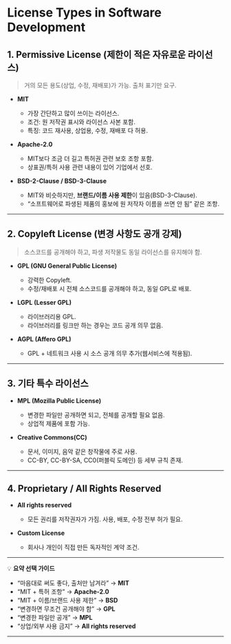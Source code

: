 # License Types in Software Development

## 1. **Permissive License (제한이 적은 자유로운 라이선스)**

> 거의 모든 용도(상업, 수정, 재배포)가 가능. 출처 표기만 요구.

* **MIT**

  * 가장 간단하고 많이 쓰이는 라이선스.
  * 조건: 원 저작권 표시와 라이선스 사본 포함.
  * 특징: 코드 재사용, 상업용, 수정, 재배포 다 허용.
* **Apache-2.0**

  * MIT보다 조금 더 길고 특허권 관련 보호 조항 포함.
  * 상표권/특허 사용 관련 내용이 있어 기업에서 선호.
* **BSD-2-Clause / BSD-3-Clause**

  * MIT와 비슷하지만, **브랜드/이름 사용 제한**이 있음(BSD-3-Clause).
  * “소프트웨어로 파생된 제품의 홍보에 원 저작자 이름을 쓰면 안 됨” 같은 조항.

---

## 2. **Copyleft License (변경 사항도 공개 강제)**

> 소스코드를 공개해야 하고, 파생 저작물도 동일 라이선스를 유지해야 함.

* **GPL (GNU General Public License)**

  * 강력한 Copyleft.
  * 수정/재배포 시 전체 소스코드를 공개해야 하고, 동일 GPL로 배포.
* **LGPL (Lesser GPL)**

  * 라이브러리용 GPL.
  * 라이브러리를 링크만 하는 경우는 코드 공개 의무 없음.
* **AGPL (Affero GPL)**

  * GPL + 네트워크 사용 시 소스 공개 의무 추가(웹서비스에 적용됨).

---

## 3. **기타 특수 라이선스**

* **MPL (Mozilla Public License)**

  * 변경한 파일만 공개하면 되고, 전체를 공개할 필요 없음.
  * 상업적 제품에 포함 가능.
* **Creative Commons(CC)**

  * 문서, 이미지, 음악 같은 창작물에 주로 사용.
  * CC-BY, CC-BY-SA, CC0(퍼블릭 도메인) 등 세부 규칙 존재.

---

## 4. **Proprietary / All Rights Reserved**

* **All rights reserved**

  * 모든 권리를 저작권자가 가짐. 사용, 배포, 수정 전부 허가 필요.
* **Custom License**

  * 회사나 개인이 직접 만든 독자적인 계약 조건.

---

💡 **요약 선택 가이드**

* “마음대로 써도 좋다, 출처만 남겨라” → **MIT**
* “MIT + 특허 조항” → **Apache-2.0**
* “MIT + 이름/브랜드 사용 제한” → **BSD**
* “변경하면 무조건 공개해야 함” → **GPL**
* “변경한 파일만 공개” → **MPL**
* “상업/외부 사용 금지” → **All rights reserved**

---